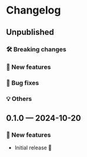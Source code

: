 # Changelog

## Unpublished

### 🛠 Breaking changes

### 🎉 New features

### 🐛 Bug fixes

### 💡 Others

## 0.1.0 — 2024-10-20

### 🎉 New features

- Initial release 🎉
